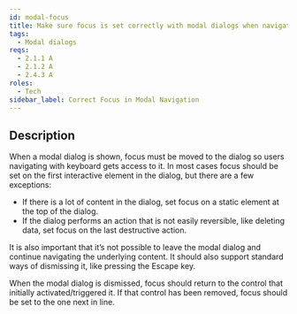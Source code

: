 ```yaml
---
id: modal-focus
title: Make sure focus is set correctly with modal dialogs when navigating with keyboard
tags:
  - Modal dialogs
reqs:
  - 2.1.1 A
  - 2.1.2 A
  - 2.4.3 A
roles:
  - Tech
sidebar_label: Correct Focus in Modal Navigation
---
```


## Description

When a modal dialog is shown, focus must be moved to the dialog so users navigating with keyboard gets access to it. In most cases focus should be set on the first interactive element in the dialog, but there are a few exceptions:

- If there is a lot of content in the dialog, set focus on a static element at the top of the dialog.
- If the dialog performs an action that is not easily reversible, like deleting data, set focus on the last destructive action.

It is also important that it’s not possible to leave the modal dialog and continue navigating the underlying content. It should also support standard ways of dismissing it, like pressing the Escape key.

When the modal dialog is dismissed, focus should return to the control that initially activated/triggered it. If that control has been removed, focus should be set to the one next in line.

